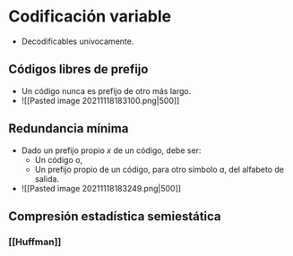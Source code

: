 # Codificación variable
- Decodificables unívocamente.
## Códigos libres de prefijo
- Un código nunca es prefijo de otro más largo.
- ![[Pasted image 20211118183100.png|500]]
## Redundancia mínima
- Dado un prefijo propio $x$ de un código, debe ser:
	- Un código o,
	- Un prefijo propio de un código, para otro símbolo $a$, del alfabeto de salida.
- ![[Pasted image 20211118183249.png|500]]
## Compresión estadística semiestática
### [[Huffman]]